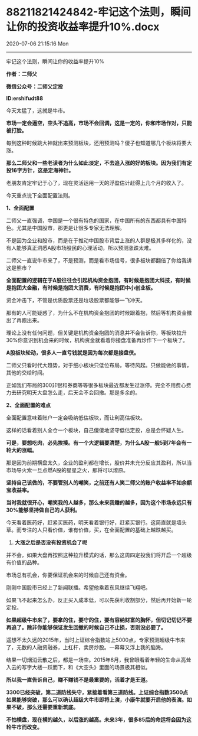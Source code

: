 # 88211821424842-牢记这个法则，瞬间让你的投资收益率提升10%.docx

2020-07-06 21:15:16 Mon

----

牢记这个法则，瞬间让你的收益率提升10%

__作者：二师父__

__微信公众号：二师父定投__

__ID:ershifudt88__

今天太猛了，这就是牛市。

__市场一定会逼空，空头不追高，市场不会回调，这是一定的，你和市场作对，只能被打脸。__

每到这种时候跳大神就出来预测板块，还用预测吗？傻子也知道哪几个板块将要大涨。

__那么二师父和一些老读者为什么如此淡定，不去追入涨的好的板块。因为我们有定投16字方针，这是定海神针。__

老朋友肯定牢记于心了，现在灵活运用一天的浮盈估计赶得上几个月的收入了。

今天重点说下全面配置法则。

__1、全面配置__

二师父一直强调，中国是一个很有特色的国家，在中国所有的东西都具有中国特色。尤其是中国股市，那更是让很多专家无法理解。

不是因为企业和股市，而是在于推动中国股市背后上涨的人群是极其多样化的，没有人能够真正洞悉A股市场股民的心理活动，所以预测涨跌太难。

二师父一直说牛市来了，不是预测，而是看市场信号，很多板块都翻倍了你给我讲这是熊市？

__全面配置的逻辑在于A股往往会引起机构资金抱团，有时候是抱团大科技，有时候是抱团大金融，有时候是抱团大消费，有时候是抱团中小创业板。__

资金冲击下，不管是优质股票还是垃圾股票都能够一飞冲天。

那有的人可能疑惑了，为什么不在机构资金抱团的时候跟着抱，然后等机构资金撤出了再跑出来。

理论上没有任何问题，但关键是机构资金抱团的消息并不会告诉你，等板块拉升30%你意识到机会来的时候，机构资金就看着你接盘准备再炒作下一个板块了。

__A股板块轮动，很多人一直亏钱就是因为每次都是接盘侠。__

二师父只看时代大趋势，对于细小板块只低位布局，等待风起。只做能做的事情，其他的交给时间。

正如我们布局的300非银和券商等等很多板块最近都发生过涨停。完全不用费心费力去研究明天大盘怎么走，后天会不会回撤。那是多余的。

__2、全面配置的难点__

全面配置意味着账户一定会吸纳低估板块，而让利高估板块。

这样的话看着别人全仓一个板块，自己傻傻地坚守低估定投，总是会怀疑人生。

__可是，要想吃肉，必先挨揍。有一个大逻辑要清楚，为什么A股一般5到7年会有一轮大的涨幅。__

那是因为前期横盘太久，企业的盈利都在增长，股价并未充分反应其盈利，所以当市场导火索一旦点燃A股的星星之火，那将可以燎原。

__坚持自己该做的，不要管别人的嘲笑，之前还有人笑二师父的账户收益率不如余额宝收益率。__

__当时我就很开心，嘲笑我的人越多，那么未来我赚的越多，因为这个市场永远只有30%能够坚持做自己的人获利。__

今天看着医药好，赶紧买医药，明天看着银行好，赶紧买银行。这简直就是墙头草。而专注的人只看价值，谁有价值，买，在全面配置的基础上越跌越买。

1. __大涨之后是否没有投资机会了呢__

并不会，如果大盘再按照这种拉升模式的话，那么这周四定投我们将开启一个超级有价值的品种。

市场总有机会，你要保证机会来的时候自己还有资金。

刚刚中国股市已经上了新闻联播。希望他乘着东风继续飞翔吧。

如果飞不起来怎么办，反正买入成本低，可以先获利收割部分，然后再开始新一轮定投。

__如果超级牛市来了，要拿的住，要守的住，要有容纳财富的胸怀，但切记切记不要再追了。除非你能够保证发生回撤的时候自己不止损，否则没必要了。__

遥想不太久远的2015年，当时上证综合指数站上5000点，专家预测超级牛市来了，无数的人融资融券，上杠杆，卖房炒股。一幕幕又浮上我的脑海。

结果一切烟消云散之后，都是一场空。2015年6月，我曾眼看着年轻的生命从高耸入云的写字大楼一跃而下，和《大空头》里面的场景极其相似。

__所以我一直告诉自己，赚不赚钱不是最重要的，活着才是王道。__

__3300已经突破，第二道防线失守，紧接着看第三道防线。上证综合指数3500点如果能够突破，那么可以确认超级大牛市即将上演，小康牛就要开启他的表演。如果不破，那么还需要重新筑底。__

__不怕横盘，现在横的越久，以后涨的越高。未来3年，很多85后的命运将会因为这轮牛市而改变。__

